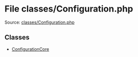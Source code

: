 File classes/Configuration.php
=========

Source: [classes/Configuration.php](https://github.com/PrestaShop/PrestaShop/blob/1.6.0.7/classes/Configuration.php)


Classes
-------

* [ConfigurationCore](class.ConfigurationCore.md)

